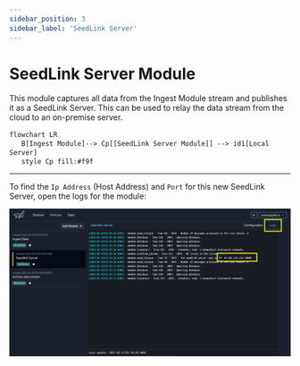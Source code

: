 ```yaml
---
sidebar_position: 3
sidebar_label: 'SeedLink Server'
---
```


# SeedLink Server Module
This module captures all data from the Ingest Module stream and publishes it as a SeedLink Server. This can be used to relay the data stream from the cloud to an on-premise server.

```mermaid
flowchart LR
   B[Ingest Module]--> Cp[[SeedLink Server Module]] --> id1[Local Server]
   style Cp fill:#f9f
```

---

To find the `Ip Address` (Host Address) and `Port` for this new SeedLink Server, open the logs for the module:

![Select station type](./img/seedlink%20server.png)
